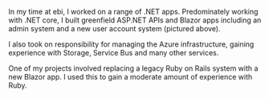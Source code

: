 In my time at ebi, I worked on a range of .NET apps. Predominately working with .NET core, I built greenfield ASP.NET APIs and Blazor apps including an admin system and a new user account system (pictured above).

I also took on responsibility for managing the Azure infrastructure, gaining experience with Storage, Service Bus and many other services.

One of my projects involved replacing a legacy Ruby on Rails system with a new Blazor app. I used this to gain a moderate amount of experience with Ruby.
